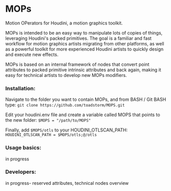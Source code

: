 MOPs
======
Motion OPerators for Houdini, a motion graphics toolkit.

MOPs is intended to be an easy way to manipulate lots of copies of things, leveraging Houdini's packed primitives. The goal is a familiar and fast workflow for motion graphics artists migrating from other platforms, as well as a powerful toolkit for more experienced Houdini artists to quickly design and execute new effects.

MOPs is based on an internal framework of nodes that convert point attributes to packed primitive intrinsic attributes and back again, making it easy for technical artists to develop new MOPs modifiers.

### Installation:

Navigate to the folder you want to contain MOPs, and from BASH / Git BASH type:
`git clone https://github.com/toadstorm/MOPS.git`

Edit your houdini.env file and create a variable called MOPS that points to the new folder:
`$MOPS = "/path/to/MOPS"`

Finally, add `$MOPS/otls` to your HOUDINI_OTLSCAN_PATH:
`HOUDINI_OTLSCAN_PATH = $MOPS/otls;@/otls`

### Usage basics:
in progress

### Developers:
in progress- reserved attributes, technical nodes overview